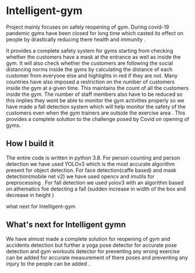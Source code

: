 # Intelligent-gym
Project mainly focuses on safely reopening of gym. During covid-19 pandemic gyms have been closed for long time which casted its effect on people by drastically reducing there health and immunity .


It provides a complete safety system for gyms starting from checking whether the customers have a mask at the entrance as well as inside the gym. It will also check whether the customers are following the social distancing norms inside the gyms by calculating the distance of each customer from everyone else and highlights in red if they are not. Many countries have also imposed a restriction on the number of customers inside the gym at a given time. This maintains the count of all the customers inside the gym. The number of staff members also have to be reduced so this implies they wont be able to monitor the gym activities properly so we have made a fall detection system which will help monitor the safety of the customers even when the gym trainers are outside the exercise area . This provides a complete solution to the challenge posed by Covid on opening of gyms.


## How I build it
The entire code is written in python 3.8. For person counting and person detection we have used YOLOv3 which is the most accurate algorithm present for object detection. For face detection(caffe based) and mask detection(mobile net v2) we have used opencv and imutils for preprocessing .
For fall detection we used yolov3 with an algorithm based on athematics foe detecting a fall (sudden increase in width of the box and decrease in height )


what next for Intelligent-gym
## What's next for Intelligent gymn  
We have almost made a complete solution for reopening of gym and accidents detection but further a yoga pose detector for accurate pose detection and gym workouts detector for preventing any wrong exercise can be added for accurate measurement of there poses and preventing any injury to the people can be added .

